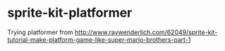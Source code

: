 # sprite-kit-platformer
Trying platformer from http://www.raywenderlich.com/62049/sprite-kit-tutorial-make-platform-game-like-super-mario-brothers-part-1
